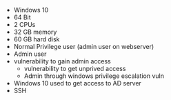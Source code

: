 - Windows 10
- 64 Bit
- 2 CPUs
- 32 GB memory
- 60 GB hard disk
- Normal Privilege user (admin user on webserver)
- Admin user
- vulnerability to gain admin access
    - vulnerability to get unprived access
    - Admin through windows privilege escalation vuln
- Windows 10 used to get access to AD server
- SSH
